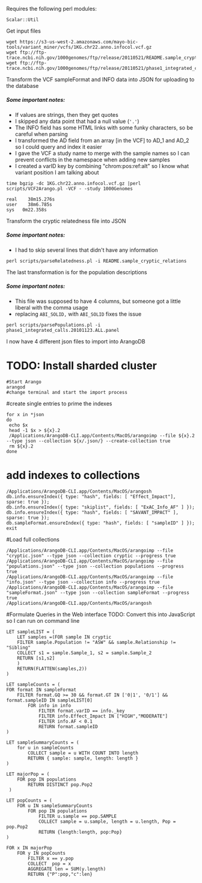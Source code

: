 Requires the following perl modules:
```
Scalar::Util
```

Get input files
```
wget https://s3-us-west-2.amazonaws.com/mayo-bic-tools/variant_miner/vcfs/1KG.chr22.anno.infocol.vcf.gz
wget ftp://ftp-trace.ncbi.nih.gov/1000genomes/ftp/release/20110521/README.sample_cryptic_relations
wget ftp://ftp-trace.ncbi.nih.gov/1000genomes/ftp/release/20110521/phase1_integrated_calls.20101123.ALL.panel
```
Transform the VCF sampleFormat and INFO data into JSON for uploading to the database
##### Some important notes:
* If values are strings, then they get quotes
* I skipped any data point that had a null value (`'.'`)
* The INFO field has some HTML links with some funky characters, so be careful when parsing
* I transformed the AD field from an array [in the VCF] to AD_1 and AD_2 so I could query and index it easier
* I gave the VCF a study name to merge with the sample names so I can prevent conflicts in the namespace when adding new samples
* I created a varID key by combining "chrom:pos:ref:alt" so I know what variant position I am talking about
```
time bgzip -dc 1KG.chr22.anno.infocol.vcf.gz |perl scripts/VCF2Arango.pl -VCF - -study 1000Genomes 

real	38m15.276s
user	38m6.785s
sys	  0m22.358s

```

Transform the cryptic relatedness file into JSON
##### Some important notes:
* I had to skip several lines that didn't have any information

```
perl scripts/parseRelatedness.pl -i README.sample_cryptic_relations
```

The last transformation is for the population descriptions
##### Some important notes:
* This file was supposed to have 4 columns, but someone got a little liberal with the comma usage
 * replacing `ABI_SOLID,` with `ABI_SOLID` fixes the issue

```
perl scripts/parsePopulations.pl -i phase1_integrated_calls.20101123.ALL.panel
```

I now have 4 different json files to import into ArangoDB

# TODO: Install sharded cluster

```
#Start Arango
arangod 
#change terminal and start the import process

```


#create single entries to prime the indexes
```
for x in *json
do
 echo $x
 head -1 $x > ${x}.2
 /Applications/ArangoDB-CLI.app/Contents/MacOS/arangoimp --file ${x}.2 --type json --collection ${x/.json/} --create-collection true
 rm ${x}.2
done
```

# add indexes to collections
```
/Applications/ArangoDB-CLI.app/Contents/MacOS/arangosh
db.info.ensureIndex({ type: "hash", fields: [ "Effect_Impact"], sparse: true });
db.info.ensureIndex({ type: "skiplist", fields: [ "ExAC_Info_AF" ] });
db.info.ensureIndex({ type: "hash", fields: [ "SAVANT_IMPACT" ], sparse: true });
db.sampleFormat.ensureIndex({ type: "hash", fields: [ "sampleID" ] });
exit
```

#Load full collections
```
/Applications/ArangoDB-CLI.app/Contents/MacOS/arangoimp --file "cryptic.json" --type json --collection cryptic --progress true 
/Applications/ArangoDB-CLI.app/Contents/MacOS/arangoimp --file "populations.json" --type json --collection populations --progress true 
/Applications/ArangoDB-CLI.app/Contents/MacOS/arangoimp --file "info.json" --type json --collection info --progress true
/Applications/ArangoDB-CLI.app/Contents/MacOS/arangoimp --file "sampleFormat.json" --type json --collection sampleFormat --progress true 
/Applications/ArangoDB-CLI.app/Contents/MacOS/arangosh
```
#Formulate Queries in the Web interface 
TODO: Convert this into JavaScript so I can run on command line
```
LET sampleLIST = (
	LET samples =(FOR sample IN cryptic
    FILTER sample.Population != "ASW" && sample.Relationship != "Sibling"
    COLLECT s1 = sample.Sample_1, s2 = sample.Sample_2 
    RETURN [s1,s2]
    )
	RETURN(FLATTEN(samples,2))
)

LET sampleCounts = (
FOR format IN sampleFormat
    FILTER format.GQ >= 30 && format.GT IN ['0|1', '0/1'] && format.sampleID IN sampleLIST[0]
        FOR info in info
            FILTER format.varID == info._key
            FILTER info.Effect_Impact IN ["HIGH","MODERATE"]
            FILTER info.AF < 0.1
            RETURN format.sampleID 
)

LET sampleSummaryCounts = (
    for u in sampleCounts
        COLLECT sample = u WITH COUNT INTO length
        RETURN { sample: sample, length: length } 
)

LET majorPop = (
    FOR pop IN populations 
        RETURN DISTINCT pop.Pop2
 )
 
LET popCounts = (
    FOR u IN sampleSummaryCounts
        FOR pop IN populations 
            FILTER u.sample == pop.SAMPLE
            COLLECT sample = u.sample, length = u.length, Pop = pop.Pop2 
            RETURN {length:length, pop:Pop}
)

FOR x IN majorPop
    FOR y IN popCounts
        FILTER x == y.pop
        COLLECT  pop = x 
        AGGREGATE len = SUM(y.length)
        RETURN {"P":pop,"c":len}

 

```


